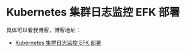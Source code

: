 # Kubernetes 集群日志监控 EFK 部署

具体可以看我博客，博客地址： 
- [Kubernetes 集群日志监控 EFK 部署](https://zuozewei.blog.csdn.net/article/details/108303674)
